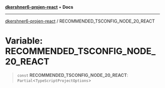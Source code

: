 [**dkershner6-projen-react**](../README.md) • **Docs**

***

[dkershner6-projen-react](../globals.md) / RECOMMENDED\_TSCONFIG\_NODE\_20\_REACT

# Variable: RECOMMENDED\_TSCONFIG\_NODE\_20\_REACT

> `const` **RECOMMENDED\_TSCONFIG\_NODE\_20\_REACT**: `Partial`\<`TypeScriptProjectOptions`\>
